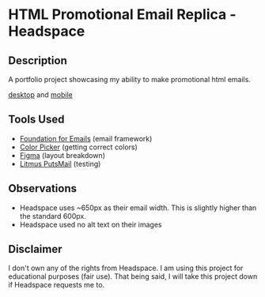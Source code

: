 # HTML Promotional Email Replica - Headspace

## Description

A portfolio project showcasing my ability to make promotional html emails.

[desktop](./src/assets/img/email-main.png) and [mobile](./src/assets/img/email-main-mobile.png)

## Tools Used

- [Foundation for Emails](https://get.foundation/emails/docs/sass-guide.html) (email framework)
- [Color Picker](https://imagecolorpicker.com/en) (getting correct colors)
- [Figma](https://www.figma.com/) (layout breakdown)
- [Litmus PutsMail](https://putsmail.com/) (testing)

## Observations

- Headspace uses ~650px as their email width. This is slightly higher than the standard 600px.
- Headspace used no alt text on their images

## Disclaimer

I don't own any of the rights from Headspace. I am using this project for educational purposes (fair use). That being said, I will take this project down if Headspace requests me to.
